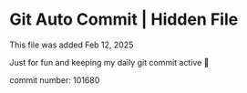 # Git Auto Commit | Hidden File

This file was added Feb 12, 2025

Just for fun and keeping my daily git commit active 🤪

commit number: 101680
